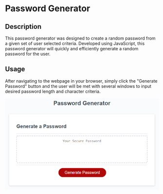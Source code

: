 # Password Generator

## Description

This password generator was designed to create a random password from a given set of user selected criteria. Developed using JavaScript, this password generator will quickly and efficiently generate a random password for the user.

## Usage

After navigating to the webpage in your browser, simply click the "Generate Password" button and the user will be met with several windows to input desired password length and character criteria.

<img src= "Assets/Password Generator.png">